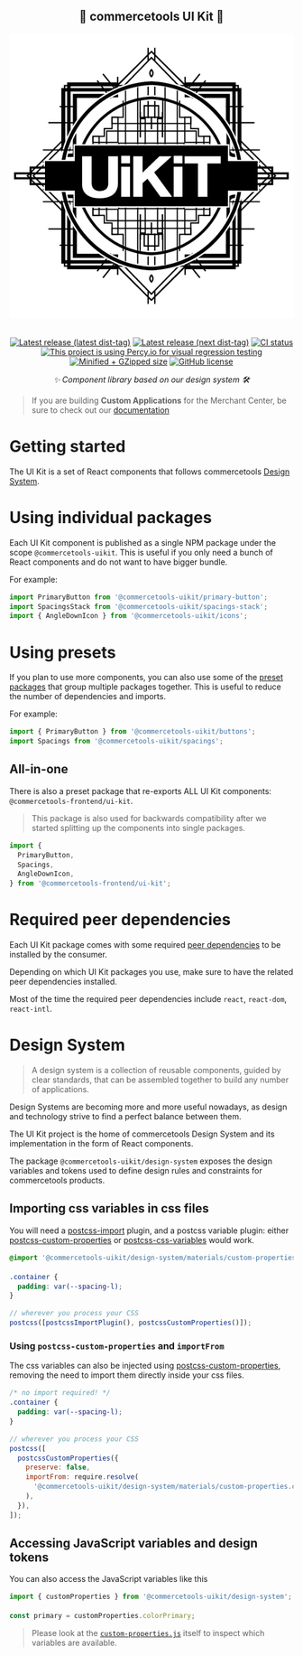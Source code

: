 <h2 align="center">🎹 commercetools UI Kit 💅</h2>

<p align="center">
  <a href="https://github.com/commercetools/ui-kit"><img alt="Logo" src="https://raw.githubusercontent.com/commercetools/ui-kit/main/logo.png" /></a><br /><br />
</p>

<p align="center">
<a href="https://www.npmjs.com/package/@commercetools-frontend/ui-kit"><img src="https://badgen.net/npm/v/@commercetools-frontend/ui-kit" alt="Latest release (latest dist-tag)" /></a> <a href="https://www.npmjs.com/package/@commercetools-frontend/ui-kit"><img src="https://badgen.net/npm/v/@commercetools-frontend/ui-kit/next" alt="Latest release (next dist-tag)" /></a> <a href="https://circleci.com/gh/commercetools/ui-kit"><img src="https://circleci.com/gh/commercetools/ui-kit.svg?style=shield&circle-token=477a5b4b825bc5a09b933d15054b99e57e3cbe73" alt="CI status" /></a> <a href="https://percy.io/commercetools-GmbH/merchant-center-application-kit"><img src="https://percy.io/static/images/percy-badge.svg" alt="This project is using Percy.io for visual regression testing" /></a>
<a href="https://bundlephobia.com/result?p=@commercetools-frontend/ui-kit"><img src="https://badgen.net/bundlephobia/minzip/@commercetools-frontend/ui-kit" alt="Minified + GZipped size" /></a> <a href="https://github.com/commercetools/ui-kit/blob/main/LICENSE"><img src="https://badgen.net/github/license/commercetools/ui-kit" alt="GitHub license" /></a>
</p>
<p align="center">
  <i>✨ Component library based on our design system 🛠</i>
</p>

> If you are building **Custom Applications** for the Merchant Center, be sure to check out our [documentation](https://docs.commercetools.com/custom-applications)

# Getting started

The UI Kit is a set of React components that follows commercetools [Design System](#design-system).

# Using individual packages

Each UI Kit component is published as a single NPM package under the scope `@commercetools-uikit`. This is useful if you only need a bunch of React components and do not want to have bigger bundle.

For example:

```js
import PrimaryButton from '@commercetools-uikit/primary-button';
import SpacingsStack from '@commercetools-uikit/spacings-stack';
import { AngleDownIcon } from '@commercetools-uikit/icons';
```

# Using presets

If you plan to use more components, you can also use some of the [preset packages](https://github.com/commercetools/ui-kit/tree/main/presets) that group multiple packages together. This is useful to reduce the number of dependencies and imports.

For example:

```js
import { PrimaryButton } from '@commercetools-uikit/buttons';
import Spacings from '@commercetools-uikit/spacings';
```

## All-in-one

There is also a preset package that re-exports ALL UI Kit components: `@commercetools-frontend/ui-kit`.

> This package is also used for backwards compatibility after we started splitting up the components into single packages.

```js
import {
  PrimaryButton,
  Spacings,
  AngleDownIcon,
} from '@commercetools-frontend/ui-kit';
```

# Required peer dependencies

Each UI Kit package comes with some required [peer dependencies](https://docs.npmjs.com/files/package.json#peerdependencies) to be installed by the consumer.

Depending on which UI Kit packages you use, make sure to have the related peer dependencies installed.

Most of the time the required peer dependencies include `react`, `react-dom`, `react-intl`.

# Design System

> A design system is a collection of reusable components, guided by clear standards, that can be assembled together to build any number of applications.

Design Systems are becoming more and more useful nowadays, as design and technology strive to find a perfect balance between them.

The UI Kit project is the home of commercetools Design System and its implementation in the form of React components.

The package `@commercetools-uikit/design-system` exposes the design variables and tokens used to define design rules and constraints for commercetools products.

## Importing css variables in css files

You will need a [postcss-import](https://github.com/postcss/postcss-import) plugin, and a postcss variable plugin: either [postcss-custom-properties](https://github.com/postcss/postcss-custom-properties) or [postcss-css-variables](https://github.com/MadLittleMods/postcss-css-variables) would work.

```css
@import '@commercetools-uikit/design-system/materials/custom-properties.css';

.container {
  padding: var(--spacing-l);
}
```

```js
// wherever you process your CSS
postcss([postcssImportPlugin(), postcssCustomProperties()]);
```

### Using `postcss-custom-properties` and `importFrom`

The css variables can also be injected using [postcss-custom-properties](https://github.com/postcss/postcss-custom-properties), removing the need to import them directly inside your css files.

```css
/* no import required! */
.container {
  padding: var(--spacing-l);
}
```

```js
// wherever you process your CSS
postcss([
  postcssCustomProperties({
    preserve: false,
    importFrom: require.resolve(
      '@commercetools-uikit/design-system/materials/custom-properties.css'
    ),
  }),
]);
```

## Accessing JavaScript variables and design tokens

You can also access the JavaScript variables like this

```js
import { customProperties } from '@commercetools-uikit/design-system';

const primary = customProperties.colorPrimary;
```

> Please look at the [`custom-properties.js`](https://github.com/commercetools/ui-kit/blob/main/design-system/materials/custom-properties.js) itself to inspect which variables are available.
